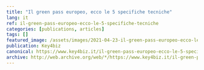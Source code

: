 ```yaml
---
title: "Il green pass europeo, ecco le 5 specifiche tecniche"
lang: it
ref: il-green-pass-europeo-ecco-le-5-specifiche-tecniche
categories: [publications, articles]
tags: []
featured_image: /assets/images/2021-04-23-il-green-pass-europeo-ecco-le-5-specifiche-tecniche.jpg
publication: Key4biz
canonical: https://www.key4biz.it/il-green-pass-europeo-ecco-le-5-specifiche-tecniche/357164/
archive: http://web.archive.org/web/*/https://www.key4biz.it/il-green-pass-europeo-ecco-le-5-specifiche-tecniche/357164/
---
```



